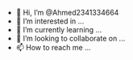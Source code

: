 - 👋 Hi, I’m @Ahmed2341334664
- 👀 I’m interested in ...
- 🌱 I’m currently learning ...
- 💞️ I’m looking to collaborate on ...
- 📫 How to reach me ...

<!---
Ahmed2341334664/Ahmed2341334664 is a ✨ special ✨ repository because its `README.md` (this file) appears on your GitHub profile.
You can click the Preview link to take a look at your changes.
--->
